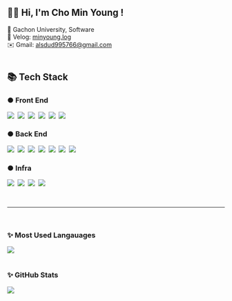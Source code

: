 ## **👋🏻 Hi, I'm Cho Min Young !**
🏫 Gachon University, Software <br>
🔗 Velog: [minyoung.log](https://velog.io/@alsdud5766)<br>
✉️ Gmail: alsdud995766@gmail.com
<br><br>


## **📚 Tech Stack** <br>
### ● Front End
<div>
    <img src="https://img.shields.io/badge/HTML-E34F26?style=flat&logo=HTML5&logoColor=white"/>&nbsp
    <img src="https://img.shields.io/badge/CSS-1572B6?style=flat&logo=CSS3&logoColor=white"/></a>&nbsp
    <img src="https://img.shields.io/badge/JavaScript-F7DF1E?style=flat&logo=JavaScript&logoColor=white"/></a>&nbsp
    <img src="https://img.shields.io/badge/React-61DAFB?style=flat&logo=React&logoColor=white"/>&nbsp
    <img src="https://img.shields.io/badge/Java-007396?style=flat&logo=Java&logoColor=white"/>&nbsp
    <img src="https://img.shields.io/badge/Android-3DDC84?style=flat&logo=Android&logoColor=white"/></a>&nbsp  
</div>

### ● Back End
<div>
	<img src="https://img.shields.io/badge/Java-007396?style=flat&logo=Java&logoColor=white"/>&nbsp
    <img src="https://img.shields.io/badge/Python-3776AB?style=flat&logo=Python&logoColor=white"/></a>&nbsp 
    <img src="https://img.shields.io/badge/C-00599C?style=flat&logo=C&logoColor=white"/></a>&nbsp 
    <img src="https://img.shields.io/badge/Node.js-339933?style=flat&logo=Node.js&logoColor=white"/></a>&nbsp 
    <img src="https://img.shields.io/badge/Firebase-FFCA28?style=flat&logo=firebase&logoColor=white"/>&nbsp
    <img src="https://img.shields.io/badge/SpringBoot-6DB33F?style=flat&logo=SpringBoot&logoColor=white"/>&nbsp
    <img src="https://img.shields.io/badge/MySQL-4479A1?style=flat&logo=MySQL&logoColor=white"/>&nbsp
</div>

### ● Infra
<div>
    <img src="https://img.shields.io/badge/NGINX-009639?style=flat&logo=NGINX&logoColor=white"/>&nbsp
    <img src="https://img.shields.io/badge/AWS-232F3E?style=flat&logo=AmazonAWS&logoColor=white"/>&nbsp
    <img src="https://img.shields.io/badge/Docker-2496ED?style=flat&logo=Docker&logoColor=white"/>&nbsp
    <img src="https://img.shields.io/badge/Kubernetes-326CE5?style=flat&logo=Kubernetes&logoColor=white"/>&nbsp
</div> 

<br><hr><br> 

### ✨ **Most Used Langauages**
<img src="https://github-readme-stats.vercel.app/api/top-langs/?username=miiiin0&layout=compact"><br><br>

### ✨ **GitHub Stats**
<img src="https://github-readme-stats.vercel.app/api?username=miiiin0&show_icons=true&theme=buefy">
